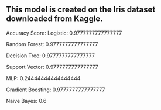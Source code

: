 <h2>This model is created on the Iris dataset downloaded from Kaggle.</h2>

Accuracy Score:
Logistic: 0.9777777777777777

Random Forest: 0.9777777777777777

Decision Tree: 0.9777777777777777

Support Vector: 0.9777777777777777

MLP: 0.24444444444444444

Gradient Boosting: 0.9777777777777777

Naive Bayes: 0.6

